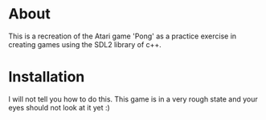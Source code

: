# About
 
This is a recreation of the Atari game 'Pong' as a practice exercise in creating games using the SDL2 library of c++.

# Installation

I will not tell you how to do this. This game is in a very rough state and your eyes should not look at it yet :)
